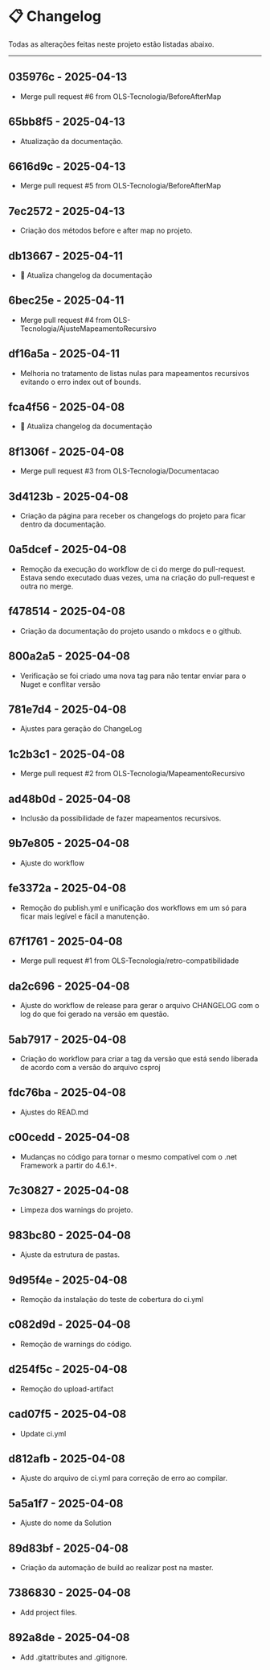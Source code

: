 # 📋 Changelog

Todas as alterações feitas neste projeto estão listadas abaixo.

---

## 035976c - 2025-04-13
- Merge pull request #6 from OLS-Tecnologia/BeforeAfterMap

## 65bb8f5 - 2025-04-13
- Atualização da documentação.

## 6616d9c - 2025-04-13
- Merge pull request #5 from OLS-Tecnologia/BeforeAfterMap

## 7ec2572 - 2025-04-13
- Criação dos métodos before e after map no projeto.

## db13667 - 2025-04-11
- 🔄 Atualiza changelog da documentação

## 6bec25e - 2025-04-11
- Merge pull request #4 from OLS-Tecnologia/AjusteMapeamentoRecursivo

## df16a5a - 2025-04-11
- Melhoria no tratamento de listas nulas para mapeamentos recursivos evitando o erro index out of bounds.

## fca4f56 - 2025-04-08
- 🔄 Atualiza changelog da documentação

## 8f1306f - 2025-04-08
- Merge pull request #3 from OLS-Tecnologia/Documentacao

## 3d4123b - 2025-04-08
- Criação da página para receber os changelogs do projeto para ficar dentro da documentação.

## 0a5dcef - 2025-04-08
- Remoção da execução do workflow de ci do merge do pull-request. Estava sendo executado duas vezes, uma na criação do pull-request e outra no merge.

## f478514 - 2025-04-08
- Criação da documentação do projeto usando o mkdocs e o github.

## 800a2a5 - 2025-04-08
- Verificação se foi criado uma nova tag para não tentar enviar para o Nuget e conflitar versão

## 781e7d4 - 2025-04-08
- Ajustes para geração do ChangeLog

## 1c2b3c1 - 2025-04-08
- Merge pull request #2 from OLS-Tecnologia/MapeamentoRecursivo

## ad48b0d - 2025-04-08
- Inclusão da possibilidade de fazer mapeamentos recursivos.

## 9b7e805 - 2025-04-08
- Ajuste do workflow

## fe3372a - 2025-04-08
- Remoção do publish.yml e unificação dos workflows em um só para ficar mais legível e fácil a manutenção.

## 67f1761 - 2025-04-08
- Merge pull request #1 from OLS-Tecnologia/retro-compatibilidade

## da2c696 - 2025-04-08
- Ajuste do workflow de release para gerar o arquivo CHANGELOG com o log do que foi gerado na versão em questão.

## 5ab7917 - 2025-04-08
- Criação do workflow para criar a tag da versão que está sendo liberada de acordo com a versão do arquivo csproj

## fdc76ba - 2025-04-08
- Ajustes do READ.md

## c00cedd - 2025-04-08
- Mudanças no código para tornar o mesmo compatível com o .net Framework a partir do 4.6.1+.

## 7c30827 - 2025-04-08
- Limpeza dos warnings do projeto.

## 983bc80 - 2025-04-08
- Ajuste da estrutura de pastas.

## 9d95f4e - 2025-04-08
- Remoção da instalação do teste de cobertura do ci.yml

## c082d9d - 2025-04-08
- Remoção de warnings do código.

## d254f5c - 2025-04-08
- Remoção do upload-artifact

## cad07f5 - 2025-04-08
- Update ci.yml

## d812afb - 2025-04-08
- Ajuste do arquivo de ci.yml para correção de erro ao compilar.

## 5a5a1f7 - 2025-04-08
- Ajuste do nome da Solution

## 89d83bf - 2025-04-08
- Criação da automação de build ao realizar post na master.

## 7386830 - 2025-04-08
- Add project files.

## 892a8de - 2025-04-08
- Add .gitattributes and .gitignore.
